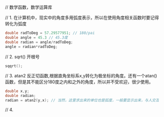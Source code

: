 // 数学函数，数学运算库

// 1. 在计算机中，现实中的角度多用弧度表示，所以在使用角度相关函数时要记得转化为弧度
```cpp
double radToDeg = 57.29577951; // 180/pai
double angle = 45.3 // 45.3度
double radian = angle/radToDeg;
angle = radian*radToDeg;
```

// 2. sqrt() 开根号
```cpp
sqqrt();
```

// 3. atan2 反正切函数,根据直角坐标系x,y转化为极坐标的角度。还有一个atan()函数，但是其不能区分180度之内和之外的角度，所以并不受欢迎，很少使用。
```cpp
double x,y;
double radian;
radian = atan2(y,x); // 当然，这里求出来的单位也是弧度，一般要显示出来，与人交互时才转换为角度
```

// 4. 